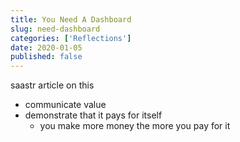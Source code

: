 ```yaml
---
title: You Need A Dashboard
slug: need-dashboard
categories: ['Reflections']
date: 2020-01-05
published: false
---
```


saastr article on this

- communicate value
- demonstrate that it pays for itself
  - you make more money the more you pay for it
